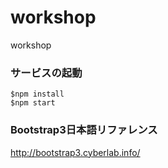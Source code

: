 # workshop
workshop

### サービスの起動
```
$npm install
$npm start
```

### Bootstrap3日本語リファレンス
http://bootstrap3.cyberlab.info/
